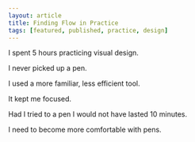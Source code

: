 ```yaml
---
layout: article
title: Finding Flow in Practice
tags: [featured, published, practice, design]
---
```


I spent 5 hours practicing visual design.

I never picked up a pen.

I used a more familiar, less efficient tool.

It kept me focused.

Had I tried to a pen I would not have lasted 10 minutes.

I need to become more comfortable with pens.
